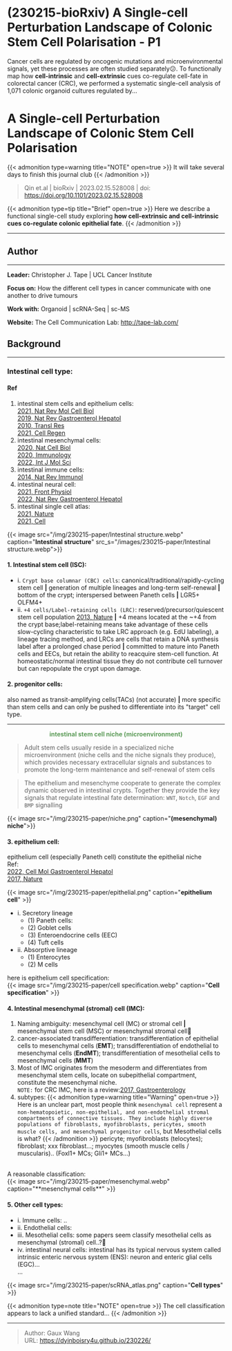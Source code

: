 # (230215-bioRxiv) A Single-cell Perturbation Landscape of Colonic Stem Cell Polarisation - P1

Cancer cells are regulated by oncogenic mutations and microenvironmental signals, yet these processes are often studied separately😕. To functionally map how **cell-intrinsic** and **cell-extrinsic** cues co-regulate cell-fate in colorectal cancer (CRC), we performed a systematic single-cell analysis of 1,071 colonic organoid cultures regulated by...
<!--more-->

# A Single-cell Perturbation Landscape of Colonic Stem Cell Polarisation
{{< admonition type=warning title="NOTE" open=true >}}
It will take several days to finish this journal club
{{< /admonition >}}

> Qin et.al | bioRxiv | 2023.02.15.528008 | doi: https://doi.org/10.1101/2023.02.15.528008

{{< admonition type=tip title="Brief" open=true >}}
Here we describe a functional single-cell study exploring **how cell-extrinsic and cell-intrinsic cues 
co-regulate colonic epithelial fate**.
{{< /admonition >}}
<hr>

## Author
<hr>

**Leader:** Christopher J. Tape | UCL Cancer Institute

**Focus on:** How the different cell types in cancer communicate with one another to drive tumours

**Work with:**  Organoid | scRNA-Seq | sc-MS

**Website:** The Cell Communication Lab: http://tape-lab.com/

## Background 
<hr>

### Intestinal cell type:
#### **Ref** <br>
1. intestinal stem cells and epithelium cells: <br>
[<u>2021, Nat Rev Mol Cell Biol</u>](https://www.nature.com/articles/s41580-020-0278-0)<br>
[<u>2019, Nat Rev Gastroenterol Hepatol</u>](https://www.nature.com/articles/s41575-018-0081-y)<br>
[<u>2010, Transl Res</u>](https://www.ncbi.nlm.nih.gov/pmc/articles/pmid/20801415/)<br>
[<u>2021, Cell Regen</u>](https://cellregeneration.springeropen.com/articles/10.1186/s13619-020-00061-5)<br>
2. intestinal mesenchymal cells: <br>
[<u>2020, Nat Cell Biol</u>](https://www.nature.com/articles/s41556-020-0567-z)<br>
[<u>2020, Immunology</u>](https://onlinelibrary.wiley.com/doi/10.1111/imm.13191)<br>
[<u>2022, Int J Mol Sci</u>](https://www.ncbi.nlm.nih.gov/pmc/articles/PMC9100044/)<br>
3. intestinal immune cells: <br>
[<u>2014, Nat Rev Immunol</u>](https://www.nature.com/articles/nri3738)<br>
4. intestinal neural cell: <br>
[<u>2021, Front Physiol</u>](https://www.ncbi.nlm.nih.gov/pmc/articles/PMC8317205/)<br>
[<u>2022, Nat Rev Gastroenterol Hepatol</u>](https://www.nature.com/articles/s41575-021-00553-y)<br>
5. intestinal single cell atlas: <br>
[<u>2021, Nature</u>](https://www.nature.com/articles/s41586-021-03852-1)<br>
[<u>2021, Cell</u>](https://www.sciencedirect.com/science/article/pii/S009286742031686X)<br>

{{< image src="/img/230215-paper/Intestinal structure.webp" caption="**Intestinal structure**" src_s="/images/230215-paper/Intestinal structure.webp">}}

#### 1. **Intestinal stem cell (ISC):** 
* i. `Crypt base columnar (CBC) cells`: canonical/traditional/rapidly-cycling stem cell **|** generation of multiple lineages and long-term self-renewal **|** bottom of the crypt; interspersed between Paneth cells **|** LGR5+ OLFM4+ 
* ii. `+4 cells/Label-retaining cells (LRC)`: reserved/precursor/quiescent stem cell population [2013, Nature](https://www.nature.com/articles/nature11965) **|** +4 means located at the ~+4 from the crypt base;label-retaining means take advantage of these cells slow-cycling characteristic to take LRC approach (e.g. EdU labeling), a lineage tracing method, and LRCs are cells that retain a DNA synthesis label after a prolonged chase period **|** committed to mature into Paneth cells and EECs, but retain the ability to reacquire stem-cell function. At homeostatic/normal intestinal tissue they do not contribute cell turnover but can repopulate the crypt upon damage.

#### 2. **progenitor cells:**
also named as transit-amplifying cells(TACs) (not accurate) **|** more specific than stem cells and can only be pushed to differentiate into its "target" cell type.

---

<b><center><font color=#5D9C59>intestinal stem cell niche (microenvironment)</font></center></b>

> Adult stem cells usually reside in a specialized niche microenvironment (niche cells and the niche signals they produce), which provides necessary extracellular signals and substances to promote the long-term maintenance and self-renewal of stem cells 

> The epithelium and mesenchyme cooperate to generate the complex dynamic observed in intestinal crypts. Together they provide the key signals that regulate intestinal fate determination: `WNT`, `Notch`, `EGF` and `BMP` signalling

{{< image src="/img/230215-paper/niche.png" caption="**(mesenchymal) niche**">}}

#### 3. **epithelium cell:**
epithelium cell (especially Paneth cell) constitute the epithelial niche <br>
Ref: <br>
[<u>2022, Cell Mol Gastroenterol Hepatol</u>](https://www.sciencedirect.com/science/article/pii/S2352345X22000340)<br>
[<u>2017, Nature</u>](https://www.nature.com/articles/nature24489)<br>

{{< image src="/img/230215-paper/epithelial.png" caption="**epithelium cell**" >}}

* i. Secretory lineage
  * (1) Paneth cells: 
  * (2) Goblet cells
  * (3) Enteroendocrine cells (EEC)
  * (4) Tuft cells
* ii. Absorptive lineage
  * (1) Enterocytes
  * (2) M cells

here is epithelium cell specification: <br>
{{< image src="/img/230215-paper/cell specification.webp" caption="**Cell specification**" >}}

#### 4. **Intestinal mesenchymal (stromal) cell (IMC):**
1) Naming ambiguity: mesenchymal cell (MC) or stromal cell **|** mesenchymal stem cell (MSC) or mesenchymal stromal cell😤 <br>
2) cancer-associated transdifferentiation: transdifferentiation of epithelial cells to mesenchymal cells (**EMT**); transdifferentiation of endothelial to mesenchymal cells (**EndMT**); transdifferentiation of mesothelial cells to mesenchymal cells (**MMT**) <br>
3) Most of IMC originates from the mesoderm and differentiates from mesenchymal stem cells, locate on subepithelial compartment, constitute the mesenchymal niche.<br>
`NOTE:` for CRC IMC, here is a review:[2017, Gastroenterology](https://pubmed.ncbi.nlm.nih.gov/28111227/)<br>
5) subtypes: 
{{< admonition type=warning title="Warning" open=true >}}
Here is an unclear part, most people think `mesenchymal cell` represent a `non-hematopoietic, non-epithelial, and non-endothelial stromal compartments of connective tissues. They include highly diverse populations of fibroblasts, myofibroblasts, pericytes, smooth muscle cells, and mesenchymal progenitor cells`, but Mesothelial cells is what?
{{< /admonition >}}
pericyte; myofibroblasts (telocytes); fibroblast; xxx fibroblast...; myocytes (smooth muscle cells / muscularis).. (Foxl1+ MCs; Gli1+ MCs...) <br>
<br>
A reasonable classification:<br>
{{< image src="/img/230215-paper/mesenchymal.webp" caption="**mesenchymal cells**" >}}

#### 5. **Other cell types:**
* i. Immune cells: ..<br>
* ii. Endothelial cells: <br>
* iii. Mesothelial cells: some papers seem classify mesothelial cells as mesenchymal (stromal) cell..?😤<br>
* iv. intestinal neural cells: intestinal has its typical nervous system called intrinsic enteric nervous system (ENS): neuron and enteric glial cells (EGC)... <br>
...

{{< image src="/img/230215-paper/scRNA_atlas.png" caption="**Cell types**" >}}

{{< admonition type=note title="NOTE" open=true >}}
The cell classification appears to lack a unified standard...
{{< /admonition >}}

---

> Author: Gaux Wang  
> URL: https://dyinboisry4u.github.io/230226/  

